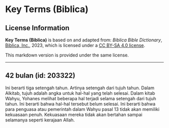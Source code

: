 # Key Terms (Biblica)

## License Information

**Key Terms (Biblica)** is based on and adapted from: _Biblica Bible Dictionary_, [Biblica, Inc.](https://www.biblica.com/), 2023, which is licensed under a [CC BY-SA 4.0 license](https://creativecommons.org/licenses/by-sa/4.0/legalcode.en).

This markdown version is provided under the same license.



--------------------------------

## 42 bulan (id: 203322)

Ini berarti tiga setengah tahun. Artinya setengah dari tujuh tahun. Dalam Alkitab, tujuh adalah angka untuk hal\-hal yang telah selesai. Dalam kitab Wahyu, Yohanes melihat beberapa hal terjadi selama setengah dari tujuh tahun. Ini berarti bahwa hal\-hal tersebut belum selesai. Ini berarti bahwa para penguasa atau pemerintah dalam Wahyu pasal 13 tidak akan memiliki kekuasaan penuh. Kekuasaan mereka tidak akan bertahan sampai selamanya seperti kerajaan Allah.


